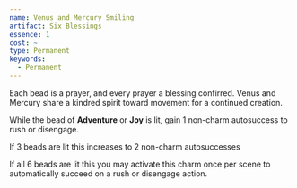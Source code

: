 ```yaml
---
name: Venus and Mercury Smiling
artifact: Six Blessings
essence: 1
cost: ~
type: Permanent
keywords:
  - Permanent
---
```


Each bead is a prayer, and every prayer a blessing confirred. Venus and Mercury share a kindred spirit toward movement for a continued creation.

While the bead of **Adventure** or **Joy** is lit, gain 1 non-charm autosuccess to rush or disengage.

If 3 beads are lit this increases to 2 non-charm autosuccesses

If all 6 beads are lit this you may activate this charm once per scene to automatically succeed on a rush or disengage action.
